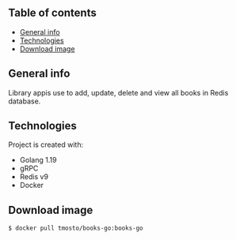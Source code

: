 ## Table of contents
* [General info](#general-info)
* [Technologies](#technologies)
* [Download image](#download-image)

## General info
Library appis use to add, update, delete and view all books in Redis database.
	
## Technologies
Project is created with:
* Golang 1.19
* gRPC
* Redis v9
* Docker

## Download image

```
$ docker pull tmosto/books-go:books-go 
```
